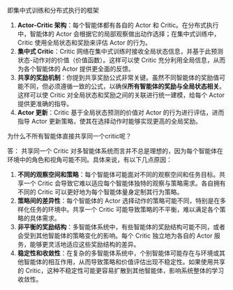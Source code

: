 即集中式训练和分布式执行的框架

1. **Actor-Critic 架构**：每个智能体都有各自的 Actor 和 Critic。在分布式执行中，智能体的 Actor 会根据它的局部观察做出动作选择；在集中式训练中，Critic 使用全局状态和奖励来评估 Actor 的行为。
2. **集中式 Critic**：Critic 网络在集中式训练时接收全局状态信息，并基于此预测状态-动作对的价值（价值函数）。这样可以使 Critic 充分利用全局信息，从而为各个智能体的 Actor 提供更全面的反馈。
3. **共享的奖励机制**：你提到共享奖励公式非常关键。虽然不同智能体的奖励值可能不同，但必须遵循一致的公式，以确保**所有智能体的奖励与全局状态相关**。这样可以使 Critic 对全局状态和奖励之间的关联进行统一建模，给每个 Actor 提供更准确的指导。
4. **Actor 更新**：Critic 基于全局状态预测的价值对 Actor 的行为进行评估，进而指导 Actor 更新策略，使其在选择动作时能够实现更高的全局奖励。

为什么不所有智能体直接共享同一个critic呢？

答：
共享同一个 Critic 对多智能体系统而言并不总是理想的，因为每个智能体在环境中的角色和视角可能不同。具体来说，有以下几点原因：
1. **不同的观察空间和策略**：每个智能体可能面对不同的观察空间和任务目标。共享一个 Critic 会导致它难以适应每个智能体独特的观察与策略需求。各自拥有不同的 Critic 可以更好地为每个智能体量身定制其行为策略。
2. **策略间的差异性**：每个智能体的 Actor 选择动作的策略可能不同，特别是在多样化任务的环境中。共享一个 Critic 可能导致策略的不平衡，难以满足各个策略的具体需求。
3. **非平衡的奖励结构**：多智能体系统中，有些智能体的奖励结构可能不同，或者会受到其他智能体的策略变化的影响。每个 Critic 独立地为各自的 Actor 服务，能够更灵活地适应这些奖励结构的差异。
4. **稳定性和收敛性**：在复杂的多智能体系统中，个别智能体可能存在与环境或其他智能体的相互作用，从而导致策略和价值评估出现不稳定性。如果使用共享的 Critic，这种不稳定性可能更容易扩散到其他智能体，影响系统整体的学习收敛性。
















